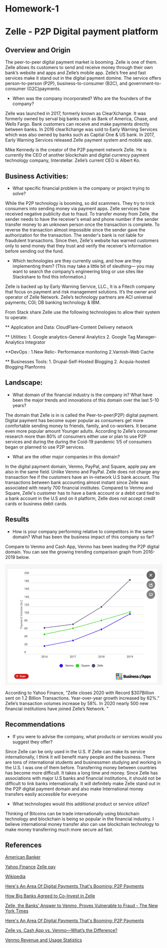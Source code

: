 # Homework-1

# Zelle - P2P Digital payment platform

## Overview and Origin 

The peer-to-peer digital payment market is booming. Zelle is one of them. Zelle allows its customers to send and receive money through their own bank’s website and apps and Zelle’s mobile app. Zelle’s free and fast services make it stand out in the digital payment domine. The service offers person-to-person (P2P), business-to-consumer (B2C), and government-to-consumer (G2C)payments. 


* When was the company incorporated? Who are the founders of the company?

Zelle was launched in 2017, formerly known as ClearXchange. It was formerly owned by serval big banks such as Bank of America, Chase, and Wells Fargo. Bank customers can receive and make payments directly between banks. In 2016 clearXchange was sold to Early Warning Services which was also owned by banks such as Captial One & US bank.  In 2017, Early Warning Services released Zelle payment system and mobile app. 

Mike Kennedy is the creator of the P2P payment network Zelle. He is currently the CEO of another blockchain and digital currency payment technology company, Interstellar. Zelle’s current CEO is Albert Ko.


## Business Activities:

* What specific financial problem is the company or project trying to solve?

While the P2P technology is booming, so did scammers. They try to trick consumers into sending money via payment apps.  Zelle services have received negative publicity due to fraud. To transfer money from Zelle, the sender needs to have the receiver's email and phone number if the sender transfer money to an unknown person once the transaction is complete. To reverse the transaction almost impossible since the sender gave the authorization for the transaction. The sender's bank is not liable for fraudulent transactions. Since then, Zelle's website has warned customers only to send money that they trust and verify the receiver's information before sending out the fund.  


* Which technologies are they currently using, and how are they implementing them? (This may take a little bit of sleuthing–– you may want to search the company’s engineering blog or use sites like Stackshare to find this information.)

Zelle is backed up by Early Warning Service, LLC., It is a Fitech company that focus on payment and risk management solutions. It’s the owner and operator of Zelle Network. Zelle’s technology partners are ACI universal payments; CGI; DB banking technology & IBM. 

From Stack share Zelle use the following technologies to allow their system to operate:

** Application and Data: CloudFlare-Content Delivery network

** Utilities: 1. Google analytics-General Analytics 
	   2. Google Tag Manager-Analytics Integrator  

**DevOps :  1.New Relic- Performance monitoring 
	    2.Varnish-Web Cache

** Businesses Tools: 1. Drupal-Self-Hosted Blogging
		     2. Acquia-hosted Blogging Planforms

## Landscape:

* What domain of the financial industry is the company in? What have been the major trends and innovations of this domain over the last 5-10 years?

The domain that Zelle is in is called the Peer-to-peer(P2P) digital payment. Digital payment has become super popular as consumers get more comfortable sending money to friends, family, and co-workers. It became even more popular amount Younger adults. According to Zelle’s consumer research more than 80% of consumers either use or plan to use P2P services and during the during the Coid-19 pandemic 1/5 of consumers began or planned to use P2P services. 

* What are the other major companies in this domain?

In the digital payment domain, Venmo, PayPal, and Square, apple pay are also in the same field. Unlike Venmo and PayPal. Zelle does not charge any transaction fee if the customers have an in-network U.S bank account. The transactions between bank accounting almost instant since Zelle was associated with nearly 700 financial institutes.  Compared to Venmo and Square, Zelle's customer has to have a bank account or a  debit card tied to a bank account in the U.S and on it platform, Zelle does not accept credit cards or business debit cards.  


## Results

* How is your company performing relative to competitors in the same domain?
What has been the business impact of this company so far?

Compare to Venmo and Cash App, Venmo has been leading the P2P digital domain. You can see the growing trending comparison graph from 2016-2019 below. 

![Zelle-Comparison.PNG](Images/Zelle-Comparison.PNG)

According to Yahoo Finance,  “Zelle closes 2020 with Record $307Billion sent on 1.2 Billion Transactions. Year-over-year growth increased by 62%.” Zelle’s transaction volumes increase by 58%. In 2020 nearly 500 new financial institutions have joined Zelle’s Network. "



## Recommendations

* If you were to advise the company, what products or services would you suggest they offer? 
 
Since Zelle can be only used in the U.S. If Zelle can make its service internationally, I think it will benefit many people and the business. There are tons of international students and businessmen studying and working in the U.S. I was one of them before. Transferring money between countries has become more difficult. It takes a long time and money. Since Zelle has associations with major U.S banks and financial institutions, it should not be difficult to link banks internationally. It will definitely make  Zelle stand out in the P2P digital payment domain and also make International money transfers easily accessible for everyone

* What technologies would this additional product or service utilize?

Thinking of Bitcoins can be trade internationally using blockchain technology and blockchain is being so popular in the financial industry. I believe international money transfer also can use blockchain technology to make money transferring much more secure ad fast.  

## References 

[American Banker](https://www.americanbanker.com/news/zelle-founder-mike-kennedy-to-helm-ripple-rival-interstellar#:~:text=Mike%20Kennedy%2C%20the%20creator%20of,digital%20currency%20payment%20technology%20company.)

[Yahoo Finance](https://finance.yahoo.com/news/paypal-vs-venmo-vs-zelle-120000559.html?guccounter=1&guce_referrer=aHR0cHM6Ly93d3cuYmluZy5jb20v&guce_referrer_sig=AQAAAM1A4jmy8h_kotONymRU8Dql3H18eLSQBLQFjFWft_1JdAkJGzcZLbGMHN1vvsvrwfVbqTJa01FhZCcnwBfyFvx60xUjllDDQgwYFp2c_dW2SFbX_6xaoPCS-xiNdbhZfLV9DXh-oRkaA-r4uUcN9KKZYHMlRLp6M9v057nsp2l6)
[Zelle pay](https://www.zellepay.com/press-releases/zeller-closes-2020-record-307-billion-sent-12-billion-transactions)

[Wikipedia](https://en.wikipedia.org/wiki/Zelle_(payment_service))

[Here's An Area Of Digital Payments That's Booming: P2P Payments](forbes.com)

[How Big Banks Agreed to Co-Invest in Zelle](https://www.applicoinc.com/blog/how-traditional-competitors-can-achieve-platform-collaboration/)

[Zelle, the Banks’ Answer to Venmo, Proves Vulnerable to Fraud - The New York Times](https://www.nytimes.com/2018/04/22/business/zelle-banks-fraud.html) 

[Here's An Area Of Digital Payments That's Booming: P2P Payments](https://www.forbes.com/sites/donnafuscaldo/2019/08/23/heres-an-area-of-digital-payments-thats-booming-p2p-payments/?sh=409781ca5677)

[Zelle vs. Cash App vs. Venmo—What’s the Difference?](https://www.firstalliancecu.com/blog/zelle-vs.-cash-app-vs.-venmo-whats-the-difference)

[Venmo Revenue and Usage Statistics](https://www.businessofapps.com/data/venmo-statistics/)





